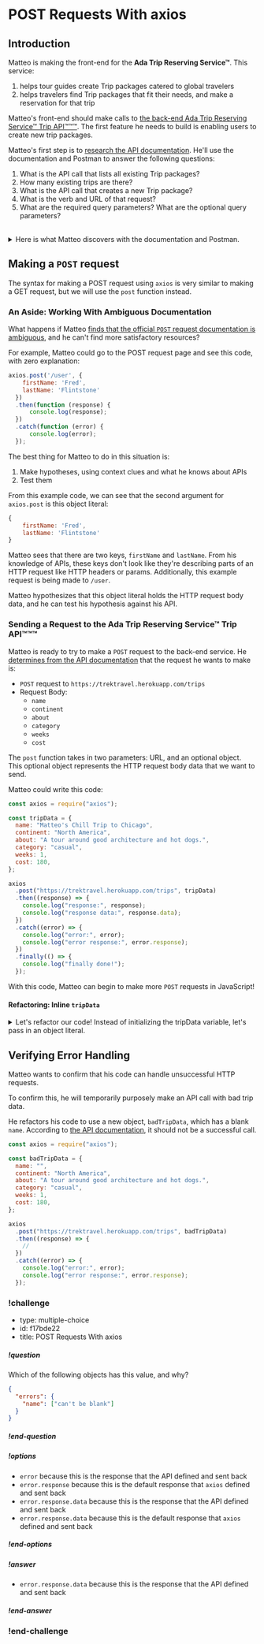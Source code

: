 # POST Requests With axios

## Introduction

Matteo is making the front-end for the **Ada Trip Reserving Service™**. This service:

1. helps tour guides create Trip packages catered to global travelers
2. helps travelers find Trip packages that fit their needs, and make a reservation for that trip

Matteo's front-end should make calls to [the back-end Ada Trip Reserving Service™ Trip API™™™](https://github.com/AdaGold/trip-api). The first feature he needs to build is enabling users to create new trip packages.

Matteo's first step is to [research the API documentation](https://github.com/AdaGold/trip-api). He'll use the documentation and Postman to answer the following questions:

1. What is the API call that lists all existing Trip packages?
2. How many existing trips are there?
3. What is the API call that creates a new Trip package?
4. What is the verb and URL of that request?
5. What are the required query parameters? What are the optional query parameters?

<br/>

<details style="max-width: 700px; margin: auto;">

  <summary>
    Here is what Matteo discovers with the documentation and Postman.
  </summary>

1. `get` `https://trektravel.herokuapp.com/trips`
1. Depends, but Matteo will note the shape of the expected JSON response
1. `post` `https://trektravel.herokuapp.com/trips`
1. `post`, and `https://trektravel.herokuapp.com/trips`
1. Required: `name`, `continent`, `category`, `weeks`, and `cost`. Optional: `about`

</details>

## Making a `POST` request

The syntax for making a POST request using `axios` is very similar to making a GET request, but we will use the `post` function instead.

### An Aside: Working With Ambiguous Documentation

What happens if Matteo [finds that the official `POST` request documentation is ambiguous](https://axios-http.com/docs/post_example), and he can't find more satisfactory resources?

For example, Matteo could go to the POST request page and see this code, with zero explanation:

<!-- prettier-ignore-start -->
```js
axios.post('/user', {
    firstName: 'Fred',
    lastName: 'Flintstone'
  })
  .then(function (response) {
      console.log(response);
  })
  .catch(function (error) {
      console.log(error);
  });
```
<!-- prettier-ignore-end -->

The best thing for Matteo to do in this situation is:

1. Make hypotheses, using context clues and what he knows about APIs
1. Test them

From this example code, we can see that the second argument for `axios.post` is this object literal:

<!-- prettier-ignore-start -->
```js
{
    firstName: 'Fred',
    lastName: 'Flintstone'
}
```
<!-- prettier-ignore-end -->

Matteo sees that there are two keys, `firstName` and `lastName`. From his knowledge of APIs, these keys don't look like they're describing parts of an HTTP request like HTTP headers or params. Additionally, this example request is being made to `/user`.

Matteo hypothesizes that this object literal holds the HTTP request body data, and he can test his hypothesis against his API.

### Sending a Request to the Ada Trip Reserving Service™ Trip API™™™

Matteo is ready to try to make a `POST` request to the back-end service. He [determines from the API documentation](https://github.com/AdaGold/trip-api) that the request he wants to make is:

- `POST` request to `https://trektravel.herokuapp.com/trips`
- Request Body:
  - `name`
  - `continent`
  - `about`
  - `category`
  - `weeks`
  - `cost`

The `post` function takes in two parameters: URL, and an optional object. This optional object represents the HTTP request body data that we want to send.

Matteo could write this code:

```js
const axios = require("axios");

const tripData = {
  name: "Matteo's Chill Trip to Chicago",
  continent: "North America",
  about: "A tour around good architecture and hot dogs.",
  category: "casual",
  weeks: 1,
  cost: 180,
};

axios
  .post("https://trektravel.herokuapp.com/trips", tripData)
  .then((response) => {
    console.log("response:", response);
    console.log("response data:", response.data);
  })
  .catch((error) => {
    console.log("error:", error);
    console.log("error response:", error.response);
  })
  .finally(() => {
    console.log("finally done!");
  });
```

With this code, Matteo can begin to make more `POST` requests in JavaScript!

#### Refactoring: Inline `tripData`

<details style="max-width: 700px; margin: auto;">

  <summary>
    Let's refactor our code! Instead of initializing the tripData variable, let's pass in an object literal.
  </summary>

```js
const axios = require("axios");

axios.post("https://trektravel.herokuapp.com/trips", {
  name: "Matteo's Chill Trip to Chicago",
  continent: "North America",
  about: "A tour around good architecture and hot dogs.",
  category: "casual",
  weeks: 1,
  cost: 180,
});
//   proceed as normal...
//   .then((response) => { })
//   .catch((error) => { })
//   .finally(() => { });
```

</details>

## Verifying Error Handling

Matteo wants to confirm that his code can handle unsuccessful HTTP requests.

To confirm this, he will temporarily purposely make an API call with bad trip data.

He refactors his code to use a new object, `badTripData`, which has a blank `name`. According to [the API documentation](<(https://github.com/AdaGold/trip-api)>), it should not be a successful call.

```js
const axios = require("axios");

const badTripData = {
  name: "",
  continent: "North America",
  about: "A tour around good architecture and hot dogs.",
  category: "casual",
  weeks: 1,
  cost: 180,
};

axios
  .post("https://trektravel.herokuapp.com/trips", badTripData)
  .then((response) => {
    //
  })
  .catch((error) => {
    console.log("error:", error);
    console.log("error response:", error.response);
  });
```

</details>

<!-- Question 1 -->
<!-- prettier-ignore-start -->
### !challenge
* type: multiple-choice
* id: f17bde22
* title: POST Requests With axios
##### !question

Which of the following objects has this value, and why?

```json
{
  "errors": {
    "name": ["can't be blank"]
  }
}
```

##### !end-question
##### !options

* `error` because this is the response that the API defined and sent back
* `error.response` because this is the default response that `axios` defined and sent back
* `error.response.data` because this is the response that the API defined and sent back
* `error.response.data` because this is the default response that `axios` defined and sent back

##### !end-options
##### !answer

* `error.response.data` because this is the response that the API defined and sent back

##### !end-answer
### !end-challenge
<!-- prettier-ignore-end -->

